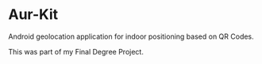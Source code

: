 # Aur-Kit
Android geolocation application for indoor positioning based on QR Codes.

This was part of my Final Degree Project.
